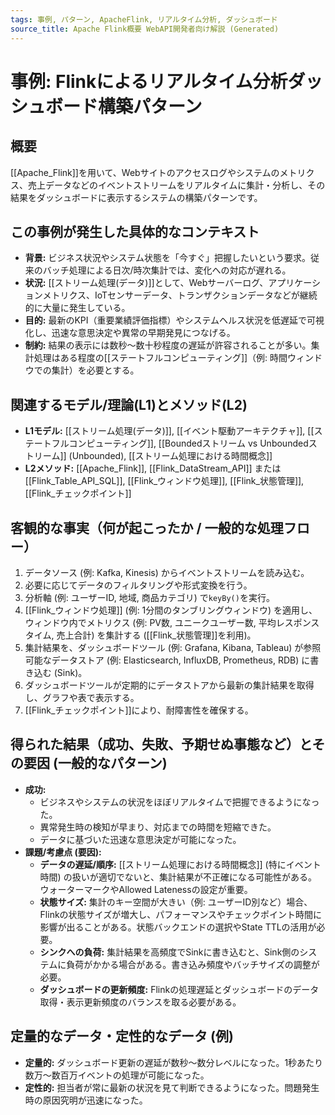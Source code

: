 ```yaml
---
tags: 事例, パターン, ApacheFlink, リアルタイム分析, ダッシュボード
source_title: Apache Flink概要 WebAPI開発者向け解説 (Generated)
---
```


# 事例: Flinkによるリアルタイム分析ダッシュボード構築パターン

## 概要
[[Apache_Flink]]を用いて、Webサイトのアクセスログやシステムのメトリクス、売上データなどのイベントストリームをリアルタイムに集計・分析し、その結果をダッシュボードに表示するシステムの構築パターンです。

## この事例が発生した具体的なコンテキスト
* **背景:** ビジネス状況やシステム状態を「今すぐ」把握したいという要求。従来のバッチ処理による日次/時次集計では、変化への対応が遅れる。
* **状況:** [[ストリーム処理(データ)]]として、Webサーバーログ、アプリケーションメトリクス、IoTセンサーデータ、トランザクションデータなどが継続的に大量に発生している。
* **目的:** 最新のKPI（重要業績評価指標）やシステムヘルス状況を低遅延で可視化し、迅速な意思決定や異常の早期発見につなげる。
* **制約:** 結果の表示には数秒〜数十秒程度の遅延が許容されることが多い。集計処理はある程度の[[ステートフルコンピューティング]]（例: 時間ウィンドウでの集計）を必要とする。

## 関連するモデル/理論(L1)とメソッド(L2)
* **L1モデル:** [[ストリーム処理(データ)]], [[イベント駆動アーキテクチャ]], [[ステートフルコンピューティング]], [[Boundedストリーム vs Unboundedストリーム]] (Unbounded), [[ストリーム処理における時間概念]]
* **L2メソッド:** [[Apache_Flink]], [[Flink_DataStream_API]] または [[Flink_Table_API_SQL]], [[Flink_ウィンドウ処理]], [[Flink_状態管理]], [[Flink_チェックポイント]]

## 客観的な事実（何が起こったか / 一般的な処理フロー）
1.  データソース (例: Kafka, Kinesis) からイベントストリームを読み込む。
2.  必要に応じてデータのフィルタリングや形式変換を行う。
3.  分析軸 (例: ユーザーID, 地域, 商品カテゴリ) で`keyBy()`を実行。
4.  [[Flink_ウィンドウ処理]] (例: 1分間のタンブリングウィンドウ) を適用し、ウィンドウ内でメトリクス (例: PV数, ユニークユーザー数, 平均レスポンスタイム, 売上合計) を集計する ([[Flink_状態管理]]を利用)。
5.  集計結果を、ダッシュボードツール (例: Grafana, Kibana, Tableau) が参照可能なデータストア (例: Elasticsearch, InfluxDB, Prometheus, RDB) に書き込む (Sink)。
6.  ダッシュボードツールが定期的にデータストアから最新の集計結果を取得し、グラフや表で表示する。
7.  [[Flink_チェックポイント]]により、耐障害性を確保する。

## 得られた結果（成功、失敗、予期せぬ事態など）とその要因 (一般的なパターン)
* **成功:**
    * ビジネスやシステムの状況をほぼリアルタイムで把握できるようになった。
    * 異常発生時の検知が早まり、対応までの時間を短縮できた。
    * データに基づいた迅速な意思決定が可能になった。
* **課題/考慮点 (要因):**
    * **データの遅延/順序:** [[ストリーム処理における時間概念]] (特にイベント時間) の扱いが適切でないと、集計結果が不正確になる可能性がある。ウォーターマークやAllowed Latenessの設定が重要。
    * **状態サイズ:** 集計のキー空間が大きい（例: ユーザーID別など）場合、Flinkの状態サイズが増大し、パフォーマンスやチェックポイント時間に影響が出ることがある。状態バックエンドの選択やState TTLの活用が必要。
    * **シンクへの負荷:** 集計結果を高頻度でSinkに書き込むと、Sink側のシステムに負荷がかかる場合がある。書き込み頻度やバッチサイズの調整が必要。
    * **ダッシュボードの更新頻度:** Flinkの処理遅延とダッシュボードのデータ取得・表示更新頻度のバランスを取る必要がある。

## 定量的なデータ・定性的なデータ (例)
* **定量的:** ダッシュボード更新の遅延が数秒〜数分レベルになった。1秒あたり数万〜数百万イベントの処理が可能になった。
* **定性的:** 担当者が常に最新の状況を見て判断できるようになった。問題発生時の原因究明が迅速になった。